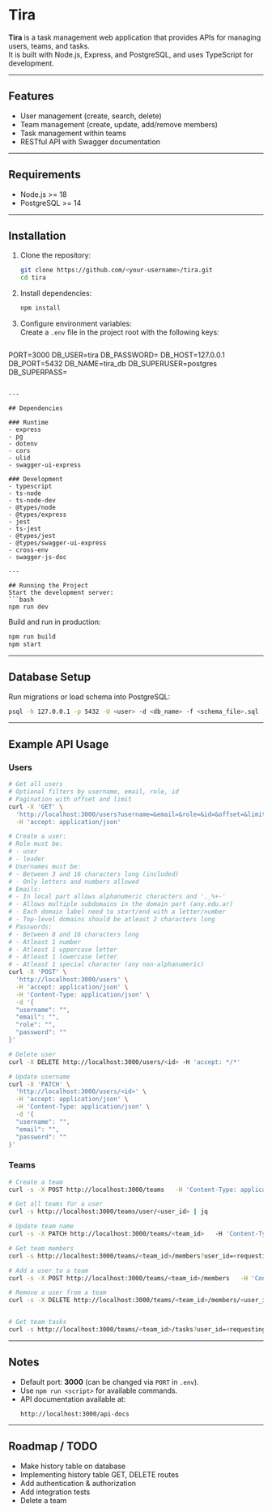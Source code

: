 # Tira

**Tira** is a task management web application that provides APIs for managing users, teams, and tasks.  
It is built with Node.js, Express, and PostgreSQL, and uses TypeScript for development.

---

## Features
- User management (create, search, delete)
- Team management (create, update, add/remove members)
- Task management within teams
- RESTful API with Swagger documentation

---

## Requirements
- Node.js >= 18
- PostgreSQL >= 14

---

## Installation
1. Clone the repository:
   ```bash
   git clone https://github.com/<your-username>/tira.git
   cd tira
   ```

2. Install dependencies:
   ```bash
   npm install
   ```

3. Configure environment variables:  
   Create a `.env` file in the project root with the following keys:
   ```env
PORT=3000
DB_USER=tira
DB_PASSWORD=
DB_HOST=127.0.0.1
DB_PORT=5432
DB_NAME=tira_db
DB_SUPERUSER=postgres
DB_SUPERPASS=
   ```

---

## Dependencies

### Runtime
- express
- pg
- dotenv
- cors
- ulid
- swagger-ui-express

### Development
- typescript
- ts-node
- ts-node-dev
- @types/node
- @types/express
- jest
- ts-jest
- @types/jest
- @types/swagger-ui-express
- cross-env
- swagger-js-doc

---

## Running the Project
Start the development server:
```bash
npm run dev
```

Build and run in production:
```bash
npm run build
npm start
```

---

## Database Setup
Run migrations or load schema into PostgreSQL:
```bash
psql -h 127.0.0.1 -p 5432 -U <user> -d <db_name> -f <schema_file>.sql
```

---

## Example API Usage

### Users
```bash
# Get all users
# Optional filters by username, email, role, id
# Pagination with offset and limit
curl -X 'GET' \
  'http://localhost:3000/users?username=&email=&role=&id=&offset=&limit=' \
  -H 'accept: application/json'

# Create a user:
# Role must be:
# - user
# - leader
# Usernames must be:
# - Between 3 and 16 characters long (included)
# - Only letters and numbers allowed
# Emails:
# - In local part allows alphanumeric characters and '._%+-'
# - Allows multiple subdomains in the domain part (any.edu.ar)
# - Each domain label need to start/end with a letter/number
# - Top-level domains should be atleast 2 characters long
# Passwords:
# - Between 8 and 16 characters long
# - Atleast 1 number
# - Atleast 1 uppercase letter
# - Atleast 1 lowercase letter
# - Atleast 1 special character (any non-alphanumeric)
curl -X 'POST' \
  'http://localhost:3000/users' \
  -H 'accept: application/json' \
  -H 'Content-Type: application/json' \
  -d '{
  "username": "",
  "email": "",
  "role": "",
  "password": ""
}'

# Delete user
curl -X DELETE http://localhost:3000/users/<id> -H 'accept: */*'

# Update username
curl -X 'PATCH' \
  'http://localhost:3000/users/<id>' \
  -H 'accept: application/json' \
  -H 'Content-Type: application/json' \
  -d '{
  "username": "",
  "email": "",
  "password": ""
}'
```

### Teams
```bash
# Create a team
curl -s -X POST http://localhost:3000/teams   -H 'Content-Type: application/json'   -d '{"owner_id":"<user_id>","name":"<team_name>"}' | jq

# Get all teams for a user
curl -s http://localhost:3000/teams/user/<user_id> | jq

# Update team name
curl -s -X PATCH http://localhost:3000/teams/<team_id>   -H 'Content-Type: application/json'   -d '{"name":"New Team Name","user_id":"<user_id>"}' | jq

# Get team members
curl -s http://localhost:3000/teams/<team_id>/members?user_id=<requesting_user_id> | jq

# Add a user to a team
curl -s -X POST http://localhost:3000/teams/<team_id>/members   -H 'Content-Type: application/json'   -d '{"userToAddId":"<user_id_to_add>","requestingUserId":"<owner_user_id>","role":"user"}' | jq

# Remove a user from a team
curl -s -X DELETE http://localhost:3000/teams/<team_id>/members/<user_id>?performed_by=<owner_user_id> | jq


# Get team tasks
curl -s http://localhost:3000/teams/<team_id>/tasks?user_id=<requesting_user_id> | jq
```

---

## Notes
- Default port: **3000** (can be changed via `PORT` in `.env`).
- Use `npm run <script>` for available commands.
- API documentation available at:  
  ```
  http://localhost:3000/api-docs
  ```

---

## Roadmap / TODO
- Make history table on database
- Implementing history table GET, DELETE routes
- Add authentication & authorization
- Add integration tests
- Delete a team
